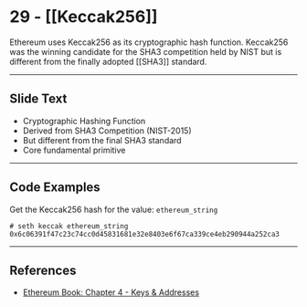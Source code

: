 # 29 - [[Keccak256]]

Ethereum uses Keccak256 as its cryptographic hash function. Keccak256 was the winning candidate for the SHA3 competition held by NIST but is different from the finally adopted [[SHA3]] standard.

---
## Slide Text
- Cryptographic Hashing Function
- Derived from SHA3 Competition (NIST-2015)
- But different from the final SHA3 standard
- Core fundamental primitive 


---
## Code Examples
Get the Keccak256 hash for the value: `ethereum_string`
```
# seth keccak ethereum_string
0x6c06391f47c23c74cc0d45831681e32e8403e6f67ca339ce4eb290944a252ca3
```
---
## References
- [Ethereum Book: Chapter 4 - Keys & Addresses](https://github.com/ethereumbook/ethereumbook/blob/develop/04keys-addresses.asciidoc)